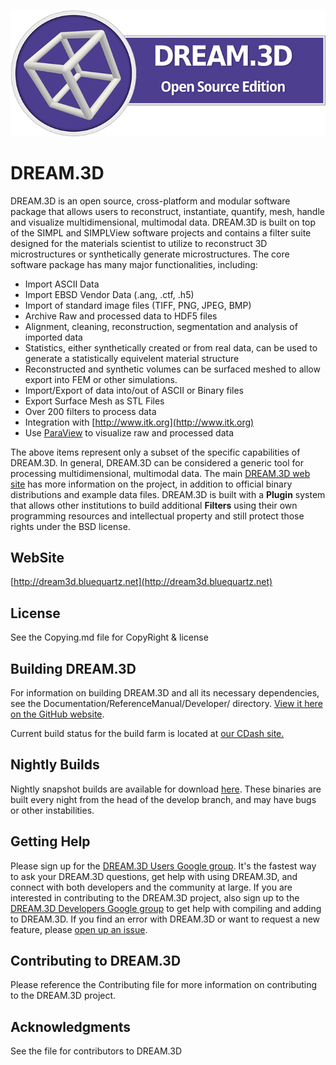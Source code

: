 ![](https://github.com/BlueQuartzSoftware/DREAM3D/raw/develop/Resources/OpenSourceEdition/splash/branded_splash.png)

# DREAM.3D  #

DREAM.3D is an open source, cross-platform and modular software package that allows users to reconstruct, instantiate, quantify, mesh, handle and visualize multidimensional, multimodal data. DREAM.3D is built on top of the SIMPL and SIMPLView software projects and contains a filter suite designed for the materials scientist to utilize to reconstruct 3D  microstructures or synthetically generate microstructures. The core software package has many major functionalities, including:

+ Import ASCII Data
+ Import EBSD Vendor Data (.ang, .ctf, .h5)
+ Import of standard image files (TIFF, PNG, JPEG, BMP)
+ Archive Raw and processed data to HDF5 files
+ Alignment, cleaning, reconstruction, segmentation and analysis of imported data
+ Statistics, either synthetically created or from real data, can be used to generate a statistically equivelent material structure
+ Reconstructed and synthetic volumes can be surfaced meshed to allow export into FEM or other simulations.
+ Import/Export of data into/out of ASCII or Binary files
+ Export Surface Mesh as STL Files
+ Over 200 filters to process data
+ Integration with [http://www.itk.org](http://www.itk.org)
+ Use [ParaView](http://www.paraview.org) to visualize raw and processed data

The above items represent only a subset of the specific capabilities of DREAM.3D.  In general, DREAM.3D can be considered a generic tool for processing multidimensional, multimodal data. The main [DREAM.3D web site](http://dream3d.bluequartz.net) has more information on the project, in addition to official binary distributions and example data files. DREAM.3D is built with a **Plugin** system that allows other institutions to build additional **Filters** using their own programming resources and intellectual property and still protect those rights under the BSD license.


## WebSite ##

[http://dream3d.bluequartz.net](http://dream3d.bluequartz.net)

## License ##

See the Copying.md file for CopyRight & license


## Building DREAM.3D ##

For information on building DREAM.3D and all its necessary dependencies, see the Documentation/ReferenceManual/Developer/ directory. [View it here on the GitHub website](https://github.com/BlueQuartzSoftware/DREAM3D/tree/develop/Documentation/ReferenceManual/6_Developer).

Current build status for the build farm is located at [our CDash site.](http://my.cdash.org/index.php?project=DREAM3D)

## Nightly Builds ##

Nightly snapshot builds are available for download [here](http://dream3d.bluequartz.net/binaries/experimental/). These binaries are built every night from the head of the develop branch, and may have bugs or other instabilities.

## Getting Help ##

Please sign up for the [DREAM.3D Users Google group](https://groups.google.com/forum/?hl=en#!forum/dream3d-users). It's the fastest way to ask your DREAM.3D questions, get help with using DREAM.3D, and connect with both developers and the community at large.  If you are interested in contributing to the DREAM.3D project, also sign up to the <a href="https://groups.google.com/forum/?hl=en#!forum/dream3d-developers">DREAM.3D Developers Google group</a> to get help with compiling and adding to DREAM.3D. If you find an error with DREAM.3D or want to request a new feature, please [open up an issue](https://github.com/dream3d/DREAM3D/issues).

## Contributing to DREAM.3D ##

Please reference the Contributing file for more information on contributing to the DREAM.3D project.

## Acknowledgments ##

See the file for contributors to DREAM.3D